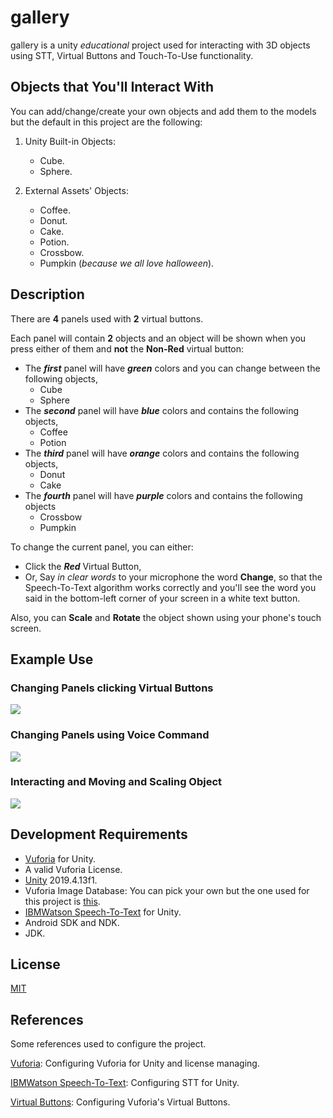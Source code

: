 # gallery

gallery is a unity *educational* project used for interacting with 3D objects using STT, Virtual Buttons and Touch-To-Use functionality.

## Objects that You'll Interact With

You can add/change/create your own objects and add them to the models but the default in this project are the following:

1. Unity Built-in Objects:
   * Cube.
   * Sphere.  
   
2. External Assets' Objects:
   * Coffee.
   * Donut.   
   * Cake.
   * Potion.   
   * Crossbow.
   * Pumpkin (_because we all love halloween_).
 
## Description
There are **4** panels used with **2** virtual buttons.

Each panel will contain **2** objects and an object will be shown when you press either of them and **not** the **Non-Red** virtual button:

   * The _**first**_ panel will have _**green**_ colors and you can change between the following objects,
      - Cube
      - Sphere
   * The _**second**_ panel will have _**blue**_ colors and contains the following objects,
      - Coffee
      - Potion
   * The _**third**_ panel will have _**orange**_ colors and contains the following objects,
      - Donut
      - Cake
   * The _**fourth**_ panel will have _**purple**_ colors and contains the following objects
      - Crossbow
      - Pumpkin

To change the current panel, you can either: 

   * Click the _**Red**_ Virtual Button,
   * Or, Say _in clear words_ to your microphone the word **Change**, so that the Speech-To-Text algorithm works correctly and you'll see the word you said in the bottom-left corner of your screen in a white text button.
   
Also, you can **Scale** and **Rotate** the object shown using your phone's touch screen.

## Example Use
### Changing Panels clicking Virtual Buttons
![](https://github.com/othub/gallery/blob/master/Screenshots/ChangePanelWithButtons.gif)

### Changing Panels using Voice Command
![](https://github.com/othub/gallery/blob/master/Screenshots/ChangePanelWithVoice.gif)

### Interacting and Moving and Scaling Object
![](https://github.com/othub/gallery/blob/master/Screenshots/MovingObject.gif)

## Development Requirements
- [Vuforia](https://developer.vuforia.com/downloads/sdk) for Unity.
- A valid Vuforia License.
- [Unity](https://unity3d.com/unity/whats-new/2019.4.13) 2019.4.13f1.
- Vuforia Image Database: You can pick your own but the one used for this project is [this](https://github.com/othub/gallery/blob/master/Assets/Images/cq5dam.web.1280.1280.jpeg). 
- [IBMWatson Speech-To-Text](https://github.com/watson-developer-cloud/unity-sdk) for Unity.
- Android SDK and NDK. 
- JDK. 

## License
[MIT](https://choosealicense.com/licenses/mit/)

## References
Some references used to configure the project.

[Vuforia](https://www.youtube.com/watch?v=ETAnttef7Zw): Configuring Vuforia for Unity and license managing.

[IBMWatson Speech-To-Text](https://github.com/watson-developer-cloud/unity-sdk): Configuring STT for Unity.

[Virtual Buttons](https://www.youtube.com/watch?v=Fgd21lbhikU): Configuring Vuforia's Virtual Buttons.
